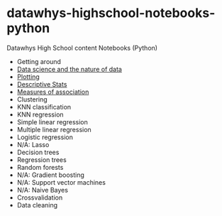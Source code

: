 # datawhys-highschool-notebooks-python
Datawhys High School content Notebooks (Python)

-	Getting around 
-	[Data science and the nature of data](Datascience_and_the_Nature_of_Data.ipynb) 
-	[Plotting](Plotting.ipynb) 
-	[Descriptive Stats](Descriptive_Statistics.ipynb)
-	[Measures of association](Measures_of_Association.ipynb) 
-	Clustering 
-	KNN classification 
-	KNN regression 
-	Simple linear regression 
-	Multiple linear regression 
-	Logistic regression 
-	N/A: Lasso 
-	Decision trees 
-	Regression trees 
-	Random forests 
-	N/A: Gradient boosting 
-	N/A: Support vector machines 
-	N/A: Naive Bayes 
-	Crossvalidation   
-	Data cleaning 
